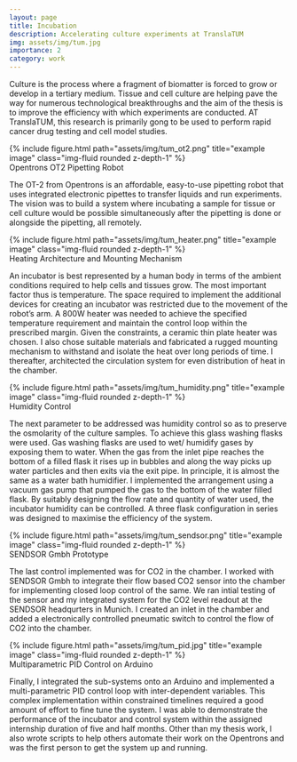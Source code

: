 ```yaml
---
layout: page
title: Incubation
description: Accelerating culture experiments at TranslaTUM
img: assets/img/tum.jpg
importance: 2
category: work
---
```


Culture is the process where a fragment of biomatter is forced to grow or develop in a tertiary
medium. Tissue and cell culture are helping pave the way for numerous technological breakthroughs
and the aim of the thesis is to improve the efficiency with which experiments are conducted. AT TranslaTUM,
this research is primarily gong to be used to perform rapid cancer drug testing and cell model studies.

<div class="row justify-content-sm-center">
    <div class="col-sm mt-3 mt-md-0">
        {% include figure.html path="assets/img/tum_ot2.png" title="example image" class="img-fluid rounded z-depth-1" %}
    </div>
</div>
<div class="caption">
    Opentrons OT2 Pipetting Robot
</div>

The OT-2 from Opentrons is an affordable, easy-to-use pipetting robot that uses
integrated electronic pipettes to transfer liquids and run experiments. The vision was to build a system where
incubating a sample for tissue or cell culture would be possible simultaneously after the 
pipetting is done or alongside the pipetting, all remotely. 

<div class="row justify-content-sm-center">
    <div class="col-sm mt-3 mt-md-0">
        {% include figure.html path="assets/img/tum_heater.png" title="example image" class="img-fluid rounded z-depth-1" %}
    </div>
</div>
<div class="caption">
    Heating Architecture and Mounting Mechanism
</div>

An incubator is best represented by a human body in terms of the
ambient conditions required to help cells and tissues grow. The most
important factor thus is temperature. The space required to implement
the additional devices for creating an incubator was restricted due to the
movement of the robot’s arm. A 800W heater was needed to achieve
the specified temperature requirement and maintain the control loop
within the prescribed margin. Given the constraints, a ceramic thin plate
heater was chosen. I also chose suitable materials and fabricated a rugged mounting
mechanism to withstand and isolate the heat over long periods of time.
I thereafter, architected the circulation system for even distribution of
heat in the chamber.

<div class="row justify-content-sm-center">
    <div class="col-sm mt-3 mt-md-0">
        {% include figure.html path="assets/img/tum_humidity.png" title="example image" class="img-fluid rounded z-depth-1" %}
    </div>
</div>
<div class="caption">
    Humidity Control
</div>

The next parameter to be addressed was humidity control so as to
preserve the osmolarity of the culture samples. To achieve this glass
washing flasks were used. Gas washing flasks are used to wet/ humidify gases by exposing
them to water. When the gas from the inlet pipe reaches the bottom of a filled flask it rises up
in bubbles and along the way picks up water particles and then exits via the exit pipe. In
principle, it is almost the same as a water bath humidifier. I implemented the arrangement using a
vacuum gas pump that pumped the gas to the bottom of the water filled
flask. By suitably designing the flow rate and quantity of water used, the
incubator humidity can be controlled. A three flask configuration in
series was designed to maximise the efficiency of the system.

<div class="row justify-content-sm-center">
    <div class="col-sm mt-3 mt-md-0">
        {% include figure.html path="assets/img/tum_sendsor.png" title="example image" class="img-fluid rounded z-depth-1" %}
    </div>
</div>
<div class="caption">
    SENDSOR Gmbh Prototype
</div>

The last control implemented was for CO2 in the chamber. I worked with SENDSOR Gmbh to integrate their flow based
CO2 sensor into the chamber for implementing closed loop control of the same. We ran intial testing of the sensor and
my integrated system for the CO2 level readout at the SENDSOR headqurters in Munich. I created an inlet in the chamber
and added a electronically controlled pneumatic switch to control the flow of CO2 into the chamber.

<div class="row justify-content-sm-center">
    <div class="col-sm mt-3 mt-md-0">
        {% include figure.html path="assets/img/tum_pid.jpg" title="example image" class="img-fluid rounded z-depth-1" %}
    </div>
</div>
<div class="caption">
    Multiparametric PID Control on Arduino
</div>

Finally, I integrated the sub-systems onto an Arduino and implemented
a multi-parametric PID control loop with inter-dependent variables. This
complex implementation within constrained timelines required a good
amount of effort to fine tune the system. I was able to demonstrate the
performance of the incubator and control system within the assigned
internship duration of five and half months. Other than my thesis work,
I also wrote scripts to help others automate their work on the Opentrons
and was the first person to get the system up and running. 